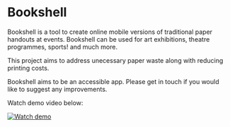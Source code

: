 <h1>Bookshell</h1>

Bookshell is a tool to create online mobile versions of traditional paper handouts at events. Bookshell can be used for art exhibitions, theatre programmes, sports! and much more. 

This project aims to address unecessary paper waste along with reducing printing costs. 

Bookshell aims to be an accessible app. Please get in touch if you would like to suggest any improvements. 

Watch demo video below:

[![Watch demo](https://img.youtube.com/vi/UzeH_jQF2BM/maxresdefault.jpg)](https://youtu.be/UzeH_jQF2BM)
